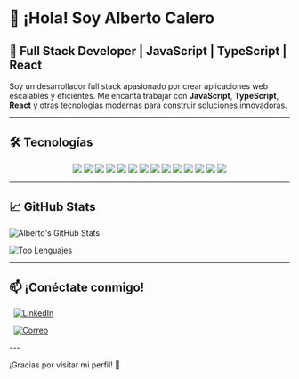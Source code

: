 # 👋 ¡Hola! Soy Alberto Calero

## 🚀 Full Stack Developer | JavaScript | TypeScript | React

Soy un desarrollador full stack apasionado por crear aplicaciones web escalables y eficientes. Me encanta trabajar con **JavaScript**, **TypeScript**, **React** y otras tecnologías modernas para construir soluciones innovadoras.

---
 
## 🛠 Tecnologías

<p align="center">
  <img src="https://img.shields.io/badge/-JavaScript-F7DF1E?style=for-the-badge&logo=javascript&logoColor=black" />
  <img src="https://img.shields.io/badge/-TypeScript-3178C6?style=for-the-badge&logo=typescript&logoColor=white" />
  <img src="https://img.shields.io/badge/-React-61DAFB?style=for-the-badge&logo=react&logoColor=black" />
  <img src="https://img.shields.io/badge/-Node.js-339933?style=for-the-badge&logo=node.js&logoColor=white" />
  <img src="https://img.shields.io/badge/-Express.js-000000?style=for-the-badge&logo=express&logoColor=white" />
  <img src="https://img.shields.io/badge/-MongoDB-47A248?style=for-the-badge&logo=mongodb&logoColor=white" />
  <img src="https://img.shields.io/badge/-SQL-003B57?style=for-the-badge&logo=mysql&logoColor=white" />
  <img src="https://img.shields.io/badge/-Redux-764ABC?style=for-the-badge&logo=redux&logoColor=white" />
  <img src="https://img.shields.io/badge/-Testing-15C213?style=for-the-badge&logo=testing-library&logoColor=white" />
  <img src="https://img.shields.io/badge/-HTML5-E34F26?style=for-the-badge&logo=html5&logoColor=white" />
  <img src="https://img.shields.io/badge/-CSS3-1572B6?style=for-the-badge&logo=css3&logoColor=white" />
  <img src="https://img.shields.io/badge/-Sass-CC6699?style=for-the-badge&logo=sass&logoColor=white" />
  <img src="https://img.shields.io/badge/-Styled%20Components-DB7093?style=for-the-badge&logo=styled-components&logoColor=white" />
  <img src="https://img.shields.io/badge/-Laravel-FF2D20?style=for-the-badge&logo=laravel&logoColor=white" /> <p align="center">
</p>

---

## 📈 GitHub Stats

![Alberto's GitHub Stats](https://github-readme-stats.vercel.app/api?username=albertocalerocastillo&show_icons=true&theme=radical)

![Top Lenguajes](https://github-readme-stats.vercel.app/api/top-langs/?username=albertocalerocastillo&layout=compact&theme=radical)

---

## 📫 ¡Conéctate conmigo!



<p align="center">

  [![LinkedIn](https://img.shields.io/badge/-LinkedIn-0077B5?style=flat&logo=linkedin&logoColor=white)](https://www.linkedin.com/in/alberto-calero-castillo-405373257/)



  [![Correo](https://img.shields.io/badge/-Email-D14836?style=flat&logo=gmail&logoColor=white)](mailto:albertocctrabajo@gmail.com)

</p>
---

¡Gracias por visitar mi perfil! 🚀
